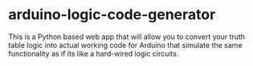# arduino-logic-code-generator
This is a Python based web app that will allow you to convert your truth table logic into actual working code for Arduino that simulate the same functionality as if its like a hard-wired logic circuits.
